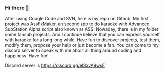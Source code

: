 ### Hi there 👋

<!--
**TW2/TW2** is a ✨ _special_ ✨ repository because its `README.md` (this file) appears on your GitHub profile.

Here are some ideas to get you started:

- 🔭 I’m currently working on ...
- 🌱 I’m currently learning ...
- 👯 I’m looking to collaborate on ...
- 🤔 I’m looking for help with ...
- 💬 Ask me about ...
- 📫 How to reach me: ...
- 😄 Pronouns: ...
- ⚡ Fun fact: ...
-->

After using Google Code and SVN, here is my repo on Github. My first project was AssFxMaker, an second app to do karaoke with Advanced SubStation Alpha script also known as ASS. Nowaday, there is in my folder some fansub projects. And I continue believe that you can express yourself with karaoke for a long long while. Have fun to discover projects, test them, modify them, propose your help or just become a fan. You can come to my discord server to speak with me about all thing around coding and happiness. Have fun!

Discord server is https://discord.gg/ef8xvA9wsF

